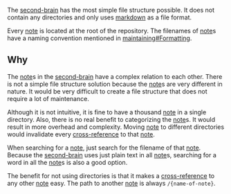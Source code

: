 The [second-brain](second-brain.md) has the most simple file structure possible.
It does not contain any directories and only uses [markdown](markdown.md) as a file format.

Every [note](note.md) is located at the root of the repository.
The filenames of [note](note.md)s have a naming convention mentioned in [maintaining#Formatting](maintaining.md#formatting).

## Why

The [note](note.md)s in the [second-brain](second-brain.md) have a complex relation to each other.
There is not a simple file structure solution because the [note](note.md)s are very different in nature.
It would be very difficult to create a file structure that does not require a lot of maintenance.

Although it is not intuitive, it is fine to have a thousand [note](note.md) in a single directory.
Also, there is no real benefit to categorizing the [note](note.md)s.
It would result in more overhead and complexity.
Moving [note](note.md) to different directories would invalidate every [cross-reference](cross-reference.md) to that [note](note.md).

When searching for a [note](note.md), just search for the filename of that [note](note.md).
Because the [second-brain](second-brain.md) uses just plain text in all [note](note.md)s, searching for a word in all the [note](note.md)s is also a good option.

The benefit for not using directories is that it makes a [cross-reference](cross-reference.md) to any other [note](note.md) easy.
The path to another [note](note.md) is always `/{name-of-note}`.
